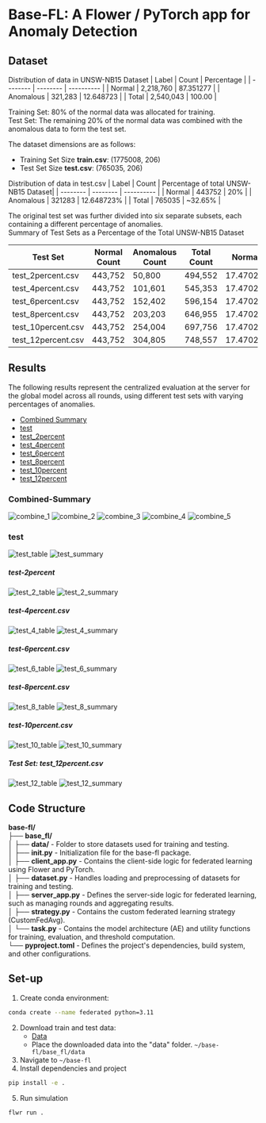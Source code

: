 # Base-FL: A Flower / PyTorch app for Anomaly Detection 

## Dataset
Distribution of data in UNSW-NB15 Dataset 
|  Label   |  Count   |  Percentage |
| -------- | -------- |  ---------- |
| Normal   | 2,218,760   |  87.351277    |
| Anomalous   | 321,283   |   12.648723    |
| Total   | 2,540,043   |   100.00    |

Training Set: 80% of the normal data was allocated for training. <br>
Test Set: The remaining 20% of the normal data was combined with the anomalous data to form the test set. 

The dataset dimensions are as follows: 
- Training Set Size **train.csv**: (1775008, 206) 
- Test Set Size **test.csv**: (765035, 206)

Distribution of data in test.csv
|  Label   |  Count   |  Percentage of total UNSW-NB15 Dataset| 
| -------- | -------- |  ---------- |
| Normal   | 443752   |  20%    | 
| Anomalous   | 321283   |   12.648723%    |
| Total   | 765035   |   ~32.65%    |

The original test set was further divided into six separate subsets, each containing a different percentage of anomalies.<br>
Summary of Test Sets as a Percentage of the Total UNSW-NB15 Dataset <br>

| Test Set           | Normal Count | Anomalous Count | Total Count | Normal %     | Anomalous %   | Total %  |
|--------------------|--------------|------------------|-------------|--------------|----------------|----------|
| test_2percent.csv  | 443,752      | 50,800           | 494,552     | 17.470255%   | 1.999966%     | 19.47%   |
| test_4percent.csv  | 443,752      | 101,601          | 545,353     | 17.470255%   | 3.999972%     | 21.47%   |
| test_6percent.csv  | 443,752      | 152,402          | 596,154     | 17.470255%   | 5.999977%     | 23.47%   |
| test_8percent.csv  | 443,752      | 203,203          | 646,955     | 17.470255%   | 7.999983%     | 25.47%   |
| test_10percent.csv | 443,752      | 254,004          | 697,756     | 17.470255%   | 9.999988%     | 27.47%   |
| test_12percent.csv | 443,752      | 304,805          | 748,557     | 17.470255%   | 11.999994%    | 29.47%   |

## Results
The following results represent the centralized evaluation at the server for the global model across all rounds, using different test sets with varying percentages of anomalies.<br>
- [Combined Summary](#-combined-summary)
- [test](#-test)
- [test_2percent](#test-2percent)
- [test_4percent](#test-set-test_4percentcsv)
- [test_6percent](#test-set-test_6percentcsv)
- [test_8percent](#test-set-test_8percentcsv)
- [test_10percent](#test-set-test_10percentcsv)
- [test_12percent](#test-set-test_12percentcsv)

### Combined-Summary
![combine_1](images/combine_1.png)
![combine_2](images/combine_2.png)
![combine_3](images/combine_3.png)
![combine_4](images/combine_4.png)
![combine_5](images/combine_5.png)

### test
![test_table](images/test_table.png)
![test_summary](images/test_summary.png)

##### test-2percent
![test_2_table](images/test_2_table.png)
![test_2_summary](images/test_2_summary.png)

##### test-4percent.csv
![test_4_table](images/test_4_table.png)
![test_4_summary](images/test_4_summary.png)

##### test-6percent.csv
![test_6_table](images/test_6_table.png)
![test_6_summary](images/test_6_summary.png)

##### test-8percent.csv
![test_8_table](images/test_8_table.png)
![test_8_summary](images/test_8_summary.png)

##### test-10percent.csv
![test_10_table](images/test_10_table.png)
![test_10_summary](images/test_10_summary.png)

##### Test Set: test_12percent.csv
![test_12_table](images/test_12_table.png)
![test_12_summary](images/test_12_summary.png)

  

## Code Structure
**base-fl/** <br>
├── **base_fl/** <br>
│   ├── **data/** - Folder to store datasets used for training and testing. <br>
│   ├── **__init__.py** -  Initialization file for the base-fl package. <br>
│   ├── **client_app.py** - Contains the client-side logic for federated learning using Flower and PyTorch. <br>
│   ├── **dataset.py** -  Handles loading and preprocessing of datasets for training and testing. <br>
│   ├── **server_app.py** - Defines the server-side logic for federated learning, such as managing rounds and aggregating results. <br>
│   ├── **strategy.py** -  Contains the custom federated learning strategy (CustomFedAvg). <br>
│   └── **task.py** - Contains the model architecture (AE) and utility functions for training, evaluation, and threshold computation. <br>
└── **pyproject.toml**  - Defines the project's dependencies, build system, and other configurations. <br>

## Set-up
1. Create conda environment:
  ```bash
  conda create --name federated python=3.11
  ```
2. Download train and test data:
   - [Data](https://drive.google.com/drive/folders/152U27rIY9gJCZVfMmI1FpRPO4gsAO5rj?usp=sharing) <br>
   - Place the downloaded data into the "data" folder. ```~/base-fl/base_fl/data``` <br>
3. Navigate to ```~/base-fl```
4. Install dependencies and project
  ```bash
  pip install -e .
  ```
5. Run simulation
  ```bash
  flwr run .
  ```
